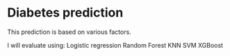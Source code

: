 # Diabetes prediction
This prediction is based on various factors. 

I will evaluate using:
Logistic regression
Random Forest
KNN
SVM
XGBoost


